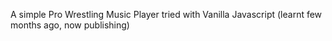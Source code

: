 A simple Pro Wrestling Music Player tried with Vanilla Javascript (learnt few months ago, now publishing)
